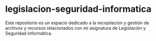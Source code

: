 # legislacion-seguridad-informatica
Este repositorio es un espacio dedicado a la recopilación y gestión de archivos y recursos relacionados con mi asignatura de Legislación y Seguridad Informática.
